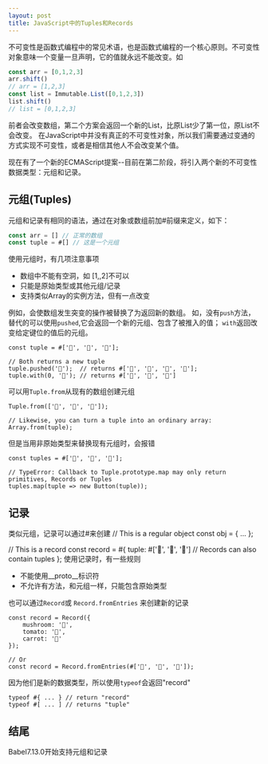 ```yaml
---
layout: post
title: JavaScript中的Tuples和Records
---
```

不可变性是函数式编程中的常见术语，也是函数式编程的一个核心原则。不可变性对象意味一个变量一旦声明，它的值就永远不能改变。如
```javascript
const arr = [0,1,2,3]
arr.shift()
// arr = [1,2,3]
const list = Immutable.List([0,1,2,3])
list.shift()
// list = [0,1,2,3]
```
前者会改变数组，第二个方案会返回一个新的List，比原List少了第一位，原List不会改变。
在JavaScript中并没有真正的不可变性对象，所以我们需要通过变通的方式实现不可变性，或者是相信其他人不会改变某个值。

现在有了一个新的ECMAScript提案--目前在第二阶段，将引入两个新的不可变性数据类型：元组和记录。

## 元组(Tuples)
元组和记录有相同的语法，通过在对象或数组前加#前缀来定义，如下：
```javascript
const arr = [] // 正常的数组
const tuple = #[] // 这是一个元组
```
使用元组时，有几项注意事项
* 数组中不能有空洞，如 [1,,2]不可以
* 只能是原始类型或其他元组/记录
* 支持类似Array的实例方法，但有一点改变

例如，会使数组发生突变的操作被替换了为返回新的数组。
如，没有`push`方法，替代的可以使用`pushed`,它会返回一个新的元组、包含了被推入的值；
`with`返回改变给定键位的值后的元组。
```
const tuple = #['🍄', '🍅', '🥕'];

// Both returns a new tuple
tuple.pushed('🥒');  // returns #['🍄', '🍅', '🥕', '🥒'];
tuple.with(0, '🌳'); // returns #['🌳', '🍅', '🥕']
```

可以用`Tuple.from`从现有的数组创建元组
```
Tuple.from(['🍄', '🍅', '🥕']);

// Likewise, you can turn a tuple into an ordinary array:
Array.from(tuple);
```
但是当用非原始类型来替换现有元组时，会报错
```
const tuples = #['🍄', '🍅', '🥕'];

// TypeError: Callback to Tuple.prototype.map may only return primitives, Records or Tuples
tuples.map(tuple => new Button(tuple));
```

## 记录
类似元组，记录可以通过#来创建
// This is a regular object
const obj = { ... };

// This is a record
const record = #{
tuple: #['🍄', '🍅', '🥕'] // Records can also contain tuples
};
使用记录时，有一些规则
* 不能使用__proto__标识符
* 不允许有方法，和元组一样，只能包含原始类型

也可以通过`Record`或 `Record.fromEntries` 来创建新的记录
```
const record = Record({
    mushroom: '🍄',
    tomato: '🍅',
    carrot: '🥕'
});

// Or
const record = Record.fromEntries(#['🍄', '🍅', '🥕']);
```
因为他们是新的数据类型，所以使用`typeof`会返回"record"
```
typeof #{ ... } // return "record"
typeof #[ ... ] // returns "tuple"
```

## 结尾
Babel7.13.0开始支持元组和记录